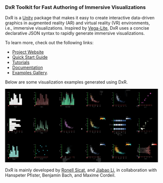 ### DxR Toolkit for Fast Authoring of Immersive Visualizations
DxR is a [Unity](https://unity3d.com/unity) package that makes it easy to create interactive data-driven graphics in augmented reality (AR) and virtual reality (VR) environments, i.e., immersive visualizations. Inspired by [Vega-Lite](https://vega.github.io/vega-lite/), DxR uses a concise declarative JSON syntax to rapidly generate immersive visualizations.

To learn more, check out the following links:

* [Project Website](https://ronellsicat.github.io/DxR) 
* [Quick Start Guide](https://ronellsicat.github.io/DxR/site/tutorials/quickstart.html)
* [Tutorials](https://ronellsicat.github.io/DxR/site/tutorials.html)
* [Documentation](https://ronellsicat.github.io/DxR/site/documentation.html)
* [Examples Gallery](https://ronellsicat.github.io/DxR/site/examples.html).

Below are some visualization examples generated using DxR.

<img src="docs/assets/img/gallery_overview.png">

DxR is mainly developed by [Ronell Sicat](www.ronellsicat.com), and [Jiabao Li](https://www.jiabaoli.org/), in collaboration with Hanspeter Pfister, Benjamin Bach, and Maxime Cordeil.
